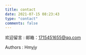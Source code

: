 ```yaml
---
title: contact
date: 2021-07-15 08:23:43
type: "contact"
comments: false
---
```


欢迎留言
:  邮箱：1715451655@qq.com

Authors
:  Hmyjy